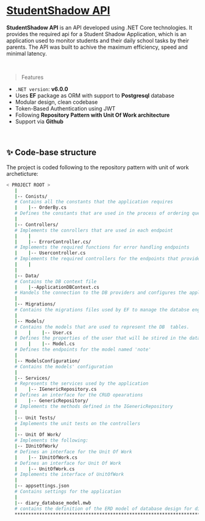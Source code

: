 ﻿# [StudentShadow API](https://github.com/MrMaximeliom/Dairy.git)

**StudentShadow API** is an API developed using .NET Core technologies. It provides the required api for a Student Shadow Application,
which is an application used to monitor students and their daily school tasks by their parents.
The API was built to achive the maximum efficiency, speed and minimal latency.



<br />

> Features


- `.NET version`: **v6.0.0**
- Uses **EF** package as ORM with support to **Postgresql** database
- Modular design, clean codebase
- Token-Based Authentication using JWT
- Following **Repository Pattern with Unit Of Work architecture**
- Support via **Github**

<br />

## ✨ Code-base structure

The project is coded following to the repository pattern with unit of work archeticture:

```bash
< PROJECT ROOT >
   |
   |-- Conists/                               
   # Contains all the constants that the application requires
   |    |-- OrderBy.cs                    
   # Defines the constants that are used in the process of ordering query reaults
   |
   |-- Controllers/
   # Implements the conrollers that are used in each endpoint
   |    |
   |    |-- ErrorController.cs/                          
   # Implements the required functions for error handling endpoints
   |    |-- Usercontroller.cs                 
   # Implements the required controllers for the endpoints that provides the CRUD operations of the users
   |    |
   |
   |-- Data/                
   # Contains the DB context file
   |    |--ApplicationDBContext.cs               
   # Handels the connection to the DB providers and configures the application's models  
   |    
   |-- Migrations/
   # Contains the migrations files used by EF to manage the databse engine 
   | 
   |-- Models/
   # Contains the models that are used to represent the DB  tables. 
   |    |    |-- User.cs                
   # Defines the properties of the user that will be stired in the database.
   |    |    |-- Model.cs                
   # Defines the endpoints for the model named 'note'
   |    
   |-- ModelsConfiguration/                     
   # Contains the models' configuration
   |
   |-- Services/             
   # Represents the services used by the application
   |    |-- IGenericRepository.cs
   # Defines an interface for the CRUD opearations
   |    |-- GenericRepository/
   # Implements the methods defined in the IGenericRepository
   |    
   |-- Unit Tests/
   # Implements the unit tests on the controllers
   |    
   |-- Unit Of Work/
   # Implements the following:
   |-- IUnitOfWork/
   # Defines an interface for the Unit Of Work
   |    |-- IUnitOfWork.cs
   # Defines an interface for Unit Of Work
   |    |-- UnitOfWork.cs
   # Implements the interface of UnitOfWork
   |
   |-- appsettings.json
   # Contains settings for the application
   |
   |-- diary_database_model.mwb
   # contains the definition of the ERD model of database design for diary endpoint
   ************************************************************************
```
